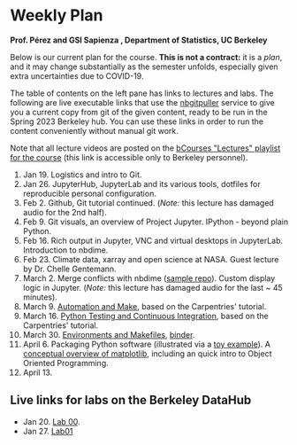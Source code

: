 # Weekly Plan

**Prof. Pérez and GSI Sapienza , Department of Statistics, UC Berkeley**

Below is our current plan for the course. **This is not a contract:** it is a _plan_, and it may change substantially as the semester unfolds, especially given extra uncertainties due to COVID-19.

The table of contents on the left pane has links to lectures and labs. The following are live executable links that use the [nbgitpuller](https://jupyterhub.github.io/nbgitpuller) service to give you a current copy from git of the given content, ready to be run in the Spring 2023 Berkeley hub. You can use these links in order to run the content conveniently without manual git work.


Note that all lecture videos are posted on the [bCourses "Lectures" playlist for the course](https://bcourses.berkeley.edu/courses/1512961/external_tools/78985) (this link is accessible only to Berkeley personnel).

1. Jan 19. Logistics and intro to Git.
2. Jan 26. JupyterHub, JupyterLab and its various tools, dotfiles for reproducible personal configuration.
3. Feb 2. Github, Git tutorial continued. (_Note:_ this lecture has damaged audio for the 2nd half).
4. Feb 9. Git visuals, an overview of Project Jupyter. IPython - beyond plain Python.
5. Feb 16. Rich output in Jupyter, VNC and virtual desktops in JupyterLab. Introduction to nbdime.
6. Feb 23. Climate data, xarray and open science at NASA. Guest lecture by Dr. Chelle Gentemann.
7. March 2. Merge conflicts with nbdime ([sample repo](https://github.com/UCB-stat-159-s22/nbconflicts-demo)). Custom display logic in Jupyter. (_Note:_ this lecture has damaged audio for the last ~ 45 minutes).
8. March 9. [Automation and Make](https://swcarpentry.github.io/make-novice), based on the Carpentries' tutorial.
9. March 16. [Python Testing and Continuous Integration](https://carpentries-incubator.github.io/python-testing), based on the Carpentries' tutorial.
10. March 30. [Environments and Makefiles](lectures/environments/conda-envs), [binder](https://docs.google.com/presentation/d/14pJmHMbYpF7VFCOi-eh64DZgEbTXXwWcBnPtvW8hhso).
11. April 6. Packaging Python software (illustrated via a [toy example](https://github.com/fperez/mytoy)). A [conceptual overview of matplotlib](lectures/matplotlib_beyond_basics), including an quick intro to Object Oriented Programming.
12. April 13. 


## Live links for labs on the Berkeley DataHub

* Jan 20. [Lab 00](https://stat159.datahub.berkeley.edu/hub/user-redirect/git-pull?repo=https%3A%2F%2Fgithub.com%2FUCB-stat-159-s23%2Fsite.git&urlpath=lab%2Ftree%2Fsite.git%2Flab%2Flab00%2Flab00.ipynb&branch=main).
* Jan 27. [Lab01](https://stat159.datahub.berkeley.edu/hub/user-redirect/git-pull?repo=https%3A%2F%2Fgithub.com%2FUCB-stat-159-s23%2Fsite.git&urlpath=lab%2Ftree%2Fsite.git%2Flab%2Flab01%2Flab01.ipynb&branch=main)
